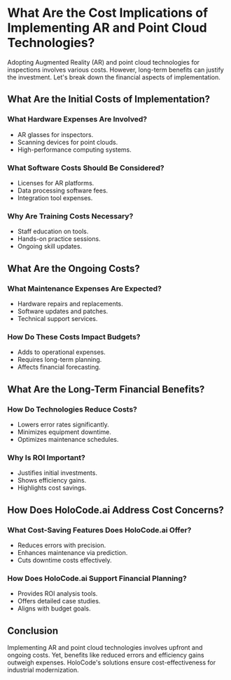 # What Are the Cost Implications of Implementing AR and Point Cloud Technologies?

Adopting Augmented Reality (AR) and point cloud technologies for inspections involves various costs. However, long-term benefits can justify the investment. Let's break down the financial aspects of implementation.

## What Are the Initial Costs of Implementation?

### What Hardware Expenses Are Involved?
- AR glasses for inspectors.
- Scanning devices for point clouds.
- High-performance computing systems.

### What Software Costs Should Be Considered?
- Licenses for AR platforms.
- Data processing software fees.
- Integration tool expenses.

### Why Are Training Costs Necessary?
- Staff education on tools.
- Hands-on practice sessions.
- Ongoing skill updates.

## What Are the Ongoing Costs?

### What Maintenance Expenses Are Expected?
- Hardware repairs and replacements.
- Software updates and patches.
- Technical support services.

### How Do These Costs Impact Budgets?
- Adds to operational expenses.
- Requires long-term planning.
- Affects financial forecasting.

## What Are the Long-Term Financial Benefits?

### How Do Technologies Reduce Costs?
- Lowers error rates significantly.
- Minimizes equipment downtime.
- Optimizes maintenance schedules.

### Why Is ROI Important?
- Justifies initial investments.
- Shows efficiency gains.
- Highlights cost savings.

## How Does HoloCode.ai Address Cost Concerns?

### What Cost-Saving Features Does HoloCode.ai Offer?
- Reduces errors with precision.
- Enhances maintenance via prediction.
- Cuts downtime costs effectively.

### How Does HoloCode.ai Support Financial Planning?
- Provides ROI analysis tools.
- Offers detailed case studies.
- Aligns with budget goals.

## Conclusion

Implementing AR and point cloud technologies involves upfront and ongoing costs. Yet, benefits like reduced errors and efficiency gains outweigh expenses. HoloCode's solutions ensure cost-effectiveness for industrial modernization. 